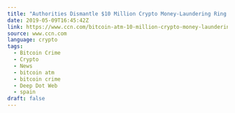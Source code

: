 ```yaml
---
title: "Authorities Dismantle $10 Million Crypto Money-Laundering Ring in Spain"
date: 2019-05-09T16:45:42Z
link: https://www.ccn.com/bitcoin-atm-10-million-crypto-money-laundering-spain?utm_medium=RSS&utm_source=news.12bit.vn
source: www.ccn.com
language: crypto
tags:
  - Bitcoin Crime
  - Crypto
  - News
  - bitcoin atm
  - bitcoin crime
  - Deep Dot Web
  - spain
draft: false
---
```

